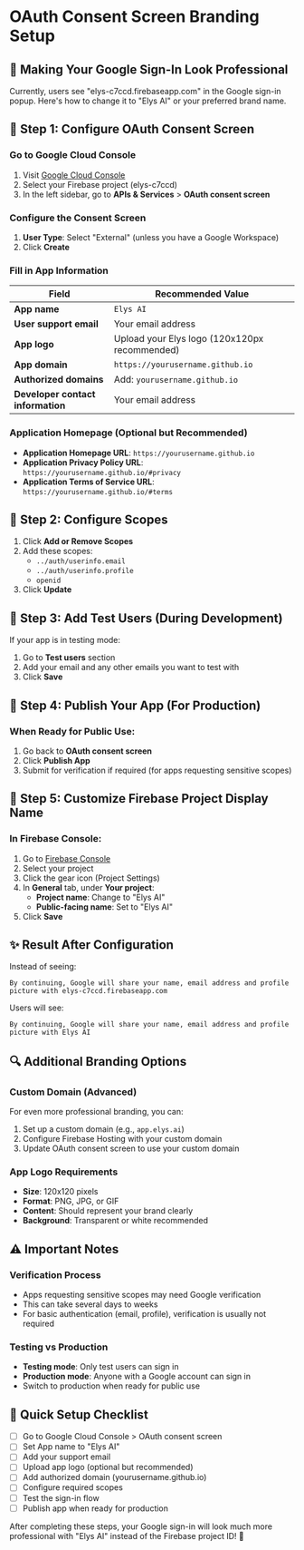 # OAuth Consent Screen Branding Setup

## 🎨 Making Your Google Sign-In Look Professional

Currently, users see "elys-c7ccd.firebaseapp.com" in the Google sign-in popup. Here's how to change it to "Elys AI" or your preferred brand name.

## 🔧 Step 1: Configure OAuth Consent Screen

### Go to Google Cloud Console
1. Visit [Google Cloud Console](https://console.cloud.google.com/)
2. Select your Firebase project (elys-c7ccd)
3. In the left sidebar, go to **APIs & Services** > **OAuth consent screen**

### Configure the Consent Screen
1. **User Type**: Select "External" (unless you have a Google Workspace)
2. Click **Create**

### Fill in App Information
| Field | Recommended Value |
|-------|------------------|
| **App name** | `Elys AI` |
| **User support email** | Your email address |
| **App logo** | Upload your Elys logo (120x120px recommended) |
| **App domain** | `https://yourusername.github.io` |
| **Authorized domains** | Add: `yourusername.github.io` |
| **Developer contact information** | Your email address |

### Application Homepage (Optional but Recommended)
- **Application Homepage URL**: `https://yourusername.github.io`
- **Application Privacy Policy URL**: `https://yourusername.github.io/#privacy`
- **Application Terms of Service URL**: `https://yourusername.github.io/#terms`

## 🔧 Step 2: Configure Scopes

1. Click **Add or Remove Scopes**
2. Add these scopes:
   - `../auth/userinfo.email`
   - `../auth/userinfo.profile`
   - `openid`
3. Click **Update**

## 🔧 Step 3: Add Test Users (During Development)

If your app is in testing mode:
1. Go to **Test users** section
2. Add your email and any other emails you want to test with
3. Click **Save**

## 🔧 Step 4: Publish Your App (For Production)

### When Ready for Public Use:
1. Go back to **OAuth consent screen**
2. Click **Publish App**
3. Submit for verification if required (for apps requesting sensitive scopes)

## 🎨 Step 5: Customize Firebase Project Display Name

### In Firebase Console:
1. Go to [Firebase Console](https://console.firebase.google.com/)
2. Select your project
3. Click the gear icon (Project Settings)
4. In **General** tab, under **Your project**:
   - **Project name**: Change to "Elys AI"
   - **Public-facing name**: Set to "Elys AI"
5. Click **Save**

## ✨ Result After Configuration

Instead of seeing:
```
By continuing, Google will share your name, email address and profile picture with elys-c7ccd.firebaseapp.com
```

Users will see:
```
By continuing, Google will share your name, email address and profile picture with Elys AI
```

## 🔍 Additional Branding Options

### Custom Domain (Advanced)
For even more professional branding, you can:
1. Set up a custom domain (e.g., `app.elys.ai`)
2. Configure Firebase Hosting with your custom domain
3. Update OAuth consent screen to use your custom domain

### App Logo Requirements
- **Size**: 120x120 pixels
- **Format**: PNG, JPG, or GIF
- **Content**: Should represent your brand clearly
- **Background**: Transparent or white recommended

## ⚠️ Important Notes

### Verification Process
- Apps requesting sensitive scopes may need Google verification
- This can take several days to weeks
- For basic authentication (email, profile), verification is usually not required

### Testing vs Production
- **Testing mode**: Only test users can sign in
- **Production mode**: Anyone with a Google account can sign in
- Switch to production when ready for public use

## 🎯 Quick Setup Checklist

- [ ] Go to Google Cloud Console > OAuth consent screen
- [ ] Set App name to "Elys AI"
- [ ] Add your support email
- [ ] Upload app logo (optional but recommended)
- [ ] Add authorized domain (yourusername.github.io)
- [ ] Configure required scopes
- [ ] Test the sign-in flow
- [ ] Publish app when ready for production

After completing these steps, your Google sign-in will look much more professional with "Elys AI" instead of the Firebase project ID! 🚀